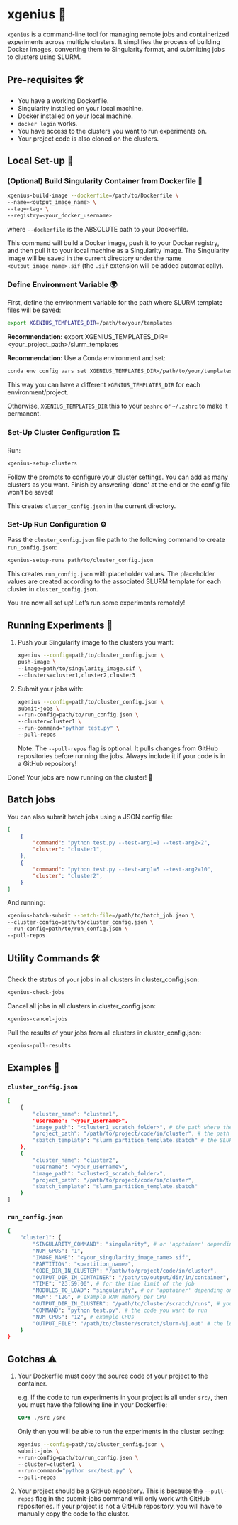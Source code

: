 # xgenius 🚀

`xgenius` is a command-line tool for managing remote jobs and containerized experiments across multiple clusters. It simplifies the process of building Docker images, converting them to Singularity format, and submitting jobs to clusters using SLURM.

## Pre-requisites 🛠️

- You have a working Dockerfile.
- Singularity installed on your local machine.
- Docker installed on your local machine.
- `docker login` works.
- You have access to the clusters you want to run experiments on.
- Your project code is also cloned on the clusters.

## Local Set-up 🧩

### (Optional) Build Singularity Container from Dockerfile 🐳

```bash
xgenius-build-image --dockerfile=/path/to/Dockerfile \
--name=<output_image_name> \
--tag=<tag> \
--registry=<your_docker_username>
```
where `--dockerfile` is the ABSOLUTE path to your Dockerfile.

This command will build a Docker image, push it to your Docker registry, and then pull it to your local machine as a Singularity image. The Singularity image will be saved in the current directory under the name `<output_image_name>.sif` (the `.sif` extension will be added automatically).

### Define Environment Variable 🌍

First, define the environment variable for the path where SLURM template files will be saved:

```bash
export XGENIUS_TEMPLATES_DIR=/path/to/your/templates
```

**Recommendation:** export XGENIUS_TEMPLATES_DIR=<your_project_path>/slurm_templates

**Recommendation:** Use a Conda environment and set:

```bash
conda env config vars set XGENIUS_TEMPLATES_DIR=/path/to/your/templates
```
This way you can have a different `XGENIUS_TEMPLATES_DIR` for each environment/project.

Otherwise, `XGENIUS_TEMPLATES_DIR` this to your `bashrc` or `~/.zshrc` to make it permanent.

### Set-Up Cluster Configuration 🏗️

Run:

```bash
xgenius-setup-clusters
```

Follow the prompts to configure your cluster settings. You can add as many clusters as you want. Finish by answering 'done' at the end or the config file won’t be saved!

This creates `cluster_config.json` in the current directory.

### Set-Up Run Configuration ⚙️

Pass the `cluster_config.json` file path to the following command to create `run_config.json`:

```bash
xgenius-setup-runs path/to/cluster_config.json
```

This creates `run_config.json` with placeholder values. The placeholder values are created according to the associated SLURM template for each cluster in `cluster_config.json`.

You are now all set up! Let’s run some experiments remotely!

## Running Experiments 🧪

1. Push your Singularity image to the clusters you want:
    ```bash
    xgenius --config=path/to/cluster_config.json \
    push-image \
    --image=path/to/singularity_image.sif \
    --clusters=cluster1,cluster2,cluster3
    ```

2. Submit your jobs with:
    ```bash
    xgenius --config=path/to/cluster_config.json \
    submit-jobs \
    --run-config=path/to/run_config.json \
    --cluster=cluster1 \
    --run-command="python test.py" \
    --pull-repos
    ```

    Note: The `--pull-repos` flag is optional. It pulls changes from GitHub repositories before running the jobs. Always include it if your code is in a GitHub repository!

Done! Your jobs are now running on the cluster! 🎉

## Batch jobs

You can also submit batch jobs using a JSON config file:

```json
[
    {
        "command": "python test.py --test-arg1=1 --test-arg2=2",
        "cluster": "cluster1",
    },
    {
        "command": "python test.py --test-arg1=5 --test-arg2=10",
        "cluster": "cluster2",
    }
]
```

And running:

```bash
xgenius-batch-submit --batch-file=/path/to/batch_job.json \
--cluster-config=path/to/cluster_config.json \
--run-config=path/to/run_config.json \
--pull-repos
```

## Utility Commands 🛠️

Check the status of your jobs in all clusters in cluster_config.json:

```bash
xgenius-check-jobs
```

Cancel all jobs in all clusters in cluster_config.json:

```bash
xgenius-cancel-jobs
```

Pull the results of your jobs from all clusters in cluster_config.json:

```bash
xgenius-pull-results
```

## Examples 📝

### `cluster_config.json`

```bash
[
    {
        "cluster_name": "cluster1",
        "username": "<your_username>",
        "image_path": "<cluster1_scratch_folder>", # the path where the Singularity image will be saved in the cluster
        "project_path": "/path/to/project/code/in/cluster", # the path where your code is in the cluster. same as CODE_DIR_IN_CLUSTER in run_config.json
        "sbatch_template": "slurm_partition_template.sbatch" # the SLURM template file to use for this cluster. see the templates in the XGENIUS_TEMPLATES_DIR directory
    },
    {
        "cluster_name": "cluster2",
        "username": "<your_username>",
        "image_path": "<cluster2_scratch_folder>", 
        "project_path": "/path/to/project/code/in/cluster", 
        "sbatch_template": "slurm_partition_template.sbatch" 
    }
]
```

### `run_config.json`
```bash
{
    "cluster1": {
        "SINGULARITY_COMMAND": "singularity", # or 'apptainer' depending on the cluster
        "NUM_GPUS": "1",
        "IMAGE_NAME": "<your_singularity_image_name>.sif",
        "PARTITION": "<partition_name>",
        "CODE_DIR_IN_CLUSTER": "/path/to/project/code/in/cluster",
        "OUTPUT_DIR_IN_CONTAINER": "/path/to/output/dir/in/container", # set this to the directory where your code writes output
        "TIME": "23:59:00", # for the time limit of the job
        "MODULES_TO_LOAD": "singularity", # or 'apptainer' depending on the cluster + any other modules
        "MEM": "12G", # example RAM memory per CPU
        "OUTPUT_DIR_IN_CLUSTER": "/path/to/cluster/scratch/runs", # your code outputs will be saved here. OUTPUT_DIR_IN_CLUSTER is binded to OUTPUT_DIR_IN_CONTAINER (see the slurm templates)
        "COMMAND": "python test.py", # the code you want to run
        "NUM_CPUS": "12", # example CPUs
        "OUTPUT_FILE": "/path/to/cluster/scratch/slurm-%j.out" # the logs file of the job
    }
}
```
## Gotchas ⚠️

1. Your Dockerfile must copy the source code of your project to the container. 

    e.g. If the code to run experiments in your project is all under `src/`, then you must have the following line in your Dockerfile:

    ```Dockerfile
    COPY ./src /src
    ```

    Only then you will be able to run the experiments in the cluster setting:

    ```bash
    xgenius --config=path/to/cluster_config.json \
    submit-jobs \
    --run-config=path/to/run_config.json \
    --cluster=cluster1 \
    --run-command="python src/test.py" \
    --pull-repos
    ```

2. Your project should be a GitHub repository. This is because the `--pull-repos` flag in the submit-jobs command will only work with GitHub repositories. If your project is not a GitHub repository, you will have to manually copy the code to the cluster.
